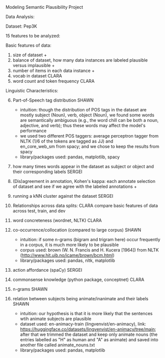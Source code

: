 Modeling Semantic Plausibility Project

Data Analysis:

Dataset: Pep3K

15 features to be analyzed:

Basic features of data:

1. size of dataset +
2. balance of dataset, how many data instances are labeled plausible versus implausible +
3. number of items in each data instance +
4. vocab in dataset CLARA
5. word count and token frequency CLARA

Linguistic Characteristics:

6. Part-of-Speech tag distribution SHAWN
   - intuition: though the distribution of POS tags in the dataset are mostly subject (Noun), verb, object (Noun), we found       some words are semantically ambiguous (e.g., the word chill can be both a noun, adjective, and verb); thus these words       may affect the model's performance
   - we used two different POS taggers: average perceptron tagger from NLTK (1/6 of the tokens are tagged as JJ) and       
     en_core_web_sm from spacy; and we chose to keep the results from spacy
   - library/packages used: pandas, matplotlib, spacy
   
7. how many times words appear in the dataset as subject or object and their corresponding labels SERGEI
8. (Dis)agreement in annotation, Kohen's kappa:
   each annotate selection of dataset and see if we agree with the labeled annotations +
9. running a kNN cluster against the dataset SERGEI

10. Relationships across data splits: CLARA
    compare basic features of data across test, train, and dev

11. word concreteness (wordnet, NLTK) CLARA
12. co-occurrence/collocation (compared to large corpus) SHAWN
    - intuition: if some n-grams (bigram and trigram here) occur frequently in a corpus, it is much more likely to be              plausible
    - corpus used: brown (W. N. Francis and H. Kucera [1964]) from NLTK (http://www.hit.uib.no/icame/brown/bcm.html)
    - library/packages used: pandas, nltk, matplotlib
      
13. action affordance (spaCy) SERGEI
14. commonsense knowledge (python package, conceptnet) CLARA
15. n-grams SHAWN
    
16. relation between subjects being animate/inanimate and their labels SHAWN
    - intuition: our hypothesis is that it is more likely that the sentences wtih animate subjects are plausible
    - dataset used: en-animacy-train (lingvenvist/en-animacy), link: https://huggingface.co/datasets/lingvenvist/en-animacy/tree/main; after that we trimmed the dataset and keep only animate nouns (the entries labelled as "H" as human       and "A" as animate) and saved into another file called animate_nouns.txt
    - library/packages used: pandas, matplotlib
